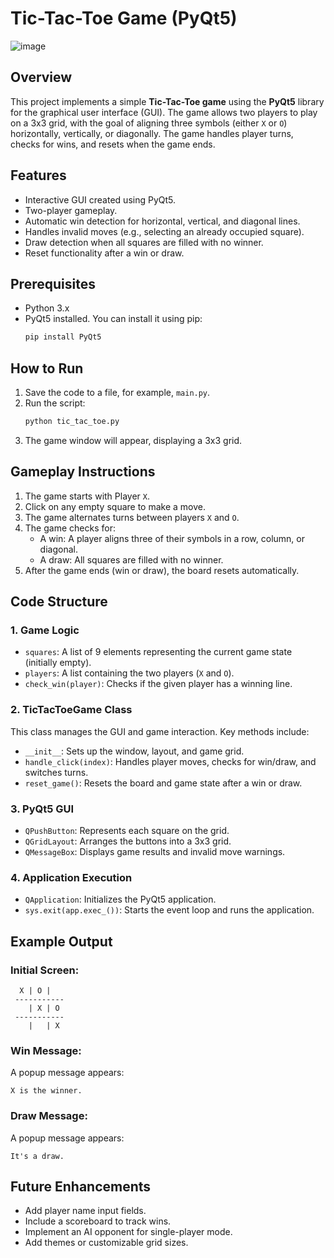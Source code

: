 # Tic-Tac-Toe Game (PyQt5)
![image](https://github.com/user-attachments/assets/fe100827-f52c-447c-ae8d-10c1879d1e5b)


## Overview
This project implements a simple **Tic-Tac-Toe game** using the **PyQt5** library for the graphical user interface (GUI). 
The game allows two players to play on a 3x3 grid, with the goal of aligning three symbols (either `X` or `O`) horizontally, vertically, or diagonally. The game handles player turns, checks for wins, and resets when the game ends.

## Features
- Interactive GUI created using PyQt5.
- Two-player gameplay.
- Automatic win detection for horizontal, vertical, and diagonal lines.
- Handles invalid moves (e.g., selecting an already occupied square).
- Draw detection when all squares are filled with no winner.
- Reset functionality after a win or draw.

## Prerequisites
- Python 3.x
- PyQt5 installed. You can install it using pip:
  ```bash
  pip install PyQt5
  ```

## How to Run
1. Save the code to a file, for example, `main.py`.
2. Run the script:
   ```bash
   python tic_tac_toe.py
   ```
3. The game window will appear, displaying a 3x3 grid.

## Gameplay Instructions
1. The game starts with Player `X`.
2. Click on any empty square to make a move.
3. The game alternates turns between players `X` and `O`.
4. The game checks for:
   - A win: A player aligns three of their symbols in a row, column, or diagonal.
   - A draw: All squares are filled with no winner.
5. After the game ends (win or draw), the board resets automatically.

## Code Structure
### 1. **Game Logic**
- `squares`: A list of 9 elements representing the current game state (initially empty).
- `players`: A list containing the two players (`X` and `O`).
- `check_win(player)`: Checks if the given player has a winning line.

### 2. **TicTacToeGame Class**
This class manages the GUI and game interaction. Key methods include:
- `__init__`: Sets up the window, layout, and game grid.
- `handle_click(index)`: Handles player moves, checks for win/draw, and switches turns.
- `reset_game()`: Resets the board and game state after a win or draw.

### 3. **PyQt5 GUI**
- `QPushButton`: Represents each square on the grid.
- `QGridLayout`: Arranges the buttons into a 3x3 grid.
- `QMessageBox`: Displays game results and invalid move warnings.

### 4. **Application Execution**
- `QApplication`: Initializes the PyQt5 application.
- `sys.exit(app.exec_())`: Starts the event loop and runs the application.

## Example Output
### Initial Screen:
```
  X | O |  
 -----------
    | X | O
 -----------
    |   | X
```
### Win Message:
A popup message appears:
```
X is the winner.
```
### Draw Message:
A popup message appears:
```
It's a draw.
```

## Future Enhancements
- Add player name input fields.
- Include a scoreboard to track wins.
- Implement an AI opponent for single-player mode.
- Add themes or customizable grid sizes.
